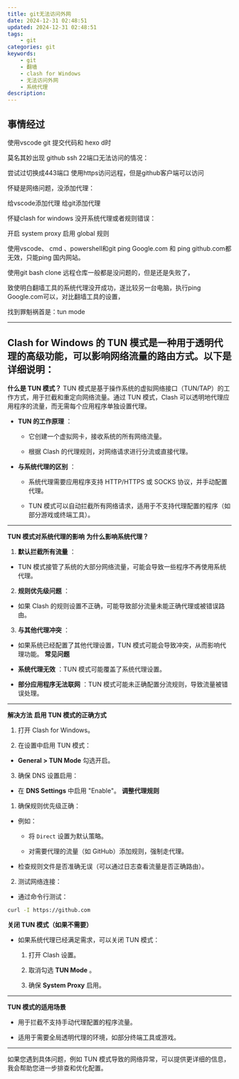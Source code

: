 ```yaml
---
title: git无法访问外网
date: 2024-12-31 02:48:51
updated: 2024-12-31 02:48:51
tags:
    - git
categories: git
keywords: 
    - git
    - 翻墙
    - clash for Windows
    - 无法访问外网
    - 系统代理
description:
---
```


## 事情经过

使用vscode git 提交代码和 hexo d时

莫名其妙出现 github ssh 22端口无法访问的情况：

尝试过切换成443端口
使用https访问远程，但是github客户端可以访问

怀疑是网络问题，没添加代理：

给vscode添加代理
给git添加代理

怀疑clash for windows 没开系统代理或者规则错误：

开启 system proxy
启用 global 规则

使用vscode、 cmd 、powershell和git ping Google.com 和 ping github.com都无效，只能ping 国内网站。

使用git bash clone 远程仓库一般都是没问题的，但是还是失败了，

致使明白翻墙工具的系统代理没开成功，遂比较另一台电脑，执行ping Google.com可以，对比翻墙工具的设置，

找到罪魁祸首是：tun mode


---

## Clash for Windows 的 TUN 模式是一种用于透明代理的高级功能，可以影响网络流量的路由方式。以下是详细说明：


**什么是 TUN 模式？** 
TUN 模式是基于操作系统的虚拟网络接口（TUN/TAP）的工作方式，用于拦截和重定向网络流量。通过 TUN 模式，Clash 可以透明地代理应用程序的流量，而无需每个应用程序单独设置代理。
 
- **TUN 的工作原理** ：
  - 它创建一个虚拟网卡，接收系统的所有网络流量。

  - 根据 Clash 的代理规则，对网络请求进行分流或直接代理。
 
- **与系统代理的区别** ：
  - 系统代理需要应用程序支持 HTTP/HTTPS 或 SOCKS 协议，并手动配置代理。

  - TUN 模式可以自动拦截所有网络请求，适用于不支持代理配置的程序（如部分游戏或终端工具）。


---

**TUN 模式对系统代理的影响** **为什么影响系统代理？**  
1. **默认拦截所有流量** ：
  - TUN 模式接管了系统的大部分网络流量，可能会导致一些程序不再使用系统代理。
 
2. **规则优先级问题** ：
  - 如果 Clash 的规则设置不正确，可能导致部分流量未能正确代理或被错误路由。
 
3. **与其他代理冲突** ：
  - 如果系统已经配置了其他代理设置，TUN 模式可能会导致冲突，从而影响代理功能。
**常见问题**  
- **系统代理无效** ：TUN 模式可能覆盖了系统代理设置。
 
- **部分应用程序无法联网** ：TUN 模式可能未正确配置分流规则，导致流量被错误处理。


---

**解决方法** **启用 TUN 模式的正确方式** 
1. 打开 Clash for Windows。
 
2. 在设置中启用 TUN 模式： 
  - **General > TUN Mode**  勾选开启。
 
3. 确保 DNS 设置启用： 
  - 在 **DNS Settings**  中启用 "Enable"。
**调整代理规则**  
1. 确保规则优先级正确：
 
  - 例如： 
    - 将 `Direct` 设置为默认策略。

    - 对需要代理的流量（如 GitHub）添加规则，强制走代理。

  - 检查规则文件是否准确无误（可以通过日志查看流量是否正确路由）。
 
2. 测试网络连接：
 
  - 通过命令行测试：

```bash
curl -I https://github.com
```
**关闭 TUN 模式（如果不需要）**  
- 如果系统代理已经满足需求，可以关闭 TUN 模式：
  1. 打开 Clash 设置。
 
  2. 取消勾选 **TUN Mode** 。
 
  3. 确保 **System Proxy**  启用。


---

**TUN 模式的适用场景** 
- 用于拦截不支持手动代理配置的程序流量。

- 适用于需要全局透明代理的环境，如部分终端工具或游戏。


---


如果您遇到具体问题，例如 TUN 模式导致的网络异常，可以提供更详细的信息，我会帮助您进一步排查和优化配置。
